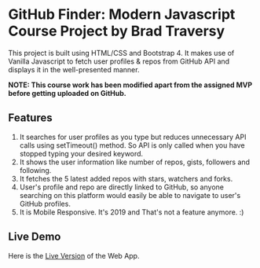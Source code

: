# GitHub Finder: Modern Javascript Course Project by Brad Traversy

This project is built using HTML/CSS and Bootstrap 4. It makes use of Vanilla Javascript to fetch user profiles & repos from GitHub API and displays it in the well-presented manner.

**NOTE: This course work has been modified apart from the assigned MVP before getting uploaded on GitHub.**

## Features

1. It searches for user profiles as you type but reduces unnecessary API calls using setTimeout() method. So API is only called when you have stopped typing your desired keyword.
2. It shows the user information like number of repos, gists, followers and following.
3. It fetches the 5 latest added repos with stars, watchers and forks.
4. User's profile and repo are directly linked to GitHub, so anyone searching on this platform would easily be able to navigate to user's GitHub profiles.
5. It is Mobile Responsive. It's 2019 and That's not a feature anymore. :)

## Live Demo

Here is the [Live Version]() of the Web App.
